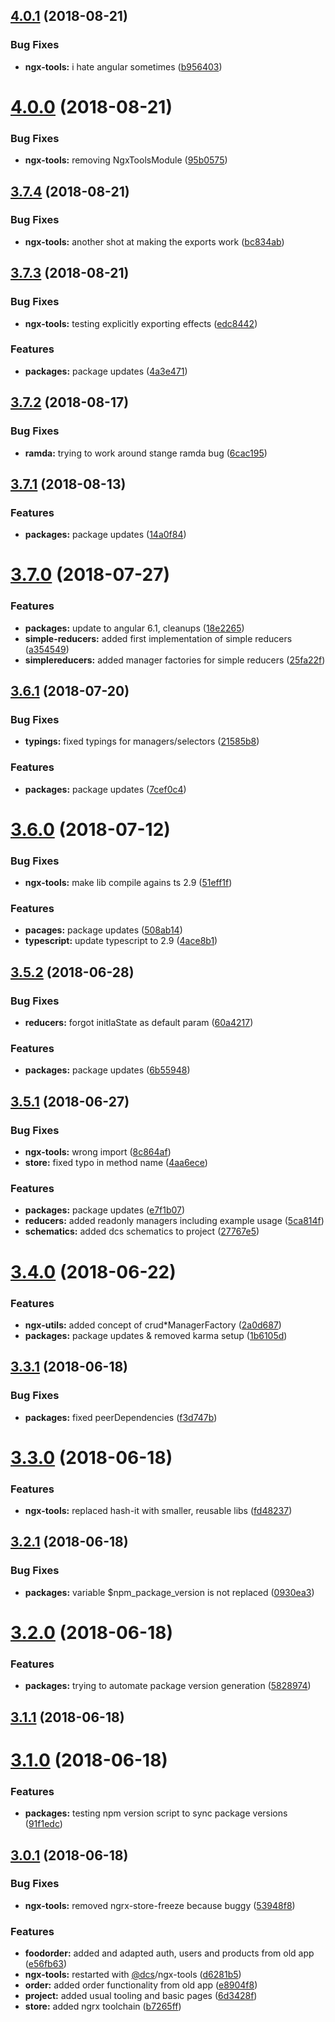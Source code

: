 <a name="4.0.1"></a>

## [4.0.1](https://github.com/DcsMarcRemolt/ngx-food-order-cli/compare/v4.0.0...v4.0.1) (2018-08-21)

### Bug Fixes

- **ngx-tools:** i hate angular sometimes ([b956403](https://github.com/DcsMarcRemolt/ngx-food-order-cli/commit/b956403))

<a name="4.0.0"></a>

# [4.0.0](https://github.com/DcsMarcRemolt/ngx-food-order-cli/compare/v3.7.4...v4.0.0) (2018-08-21)

### Bug Fixes

- **ngx-tools:** removing NgxToolsModule ([95b0575](https://github.com/DcsMarcRemolt/ngx-food-order-cli/commit/95b0575))

<a name="3.7.4"></a>

## [3.7.4](https://github.com/DcsMarcRemolt/ngx-food-order-cli/compare/v3.7.3...v3.7.4) (2018-08-21)

### Bug Fixes

- **ngx-tools:** another shot at making the exports work ([bc834ab](https://github.com/DcsMarcRemolt/ngx-food-order-cli/commit/bc834ab))

<a name="3.7.3"></a>

## [3.7.3](https://github.com/DcsMarcRemolt/ngx-food-order-cli/compare/v3.7.2...v3.7.3) (2018-08-21)

### Bug Fixes

- **ngx-tools:** testing explicitly exporting effects ([edc8442](https://github.com/DcsMarcRemolt/ngx-food-order-cli/commit/edc8442))

### Features

- **packages:** package updates ([4a3e471](https://github.com/DcsMarcRemolt/ngx-food-order-cli/commit/4a3e471))

<a name="3.7.2"></a>

## [3.7.2](https://github.com/DcsMarcRemolt/ngx-food-order-cli/compare/v3.7.1...v3.7.2) (2018-08-17)

### Bug Fixes

- **ramda:** trying to work around stange ramda bug ([6cac195](https://github.com/DcsMarcRemolt/ngx-food-order-cli/commit/6cac195))

<a name="3.7.1"></a>

## [3.7.1](https://github.com/DcsMarcRemolt/ngx-food-order-cli/compare/v3.7.0...v3.7.1) (2018-08-13)

### Features

- **packages:** package updates ([14a0f84](https://github.com/DcsMarcRemolt/ngx-food-order-cli/commit/14a0f84))

<a name="3.7.0"></a>

# [3.7.0](https://github.com/DcsMarcRemolt/ngx-food-order-cli/compare/v3.6.1...v3.7.0) (2018-07-27)

### Features

- **packages:** update to angular 6.1, cleanups ([18e2265](https://github.com/DcsMarcRemolt/ngx-food-order-cli/commit/18e2265))
- **simple-reducers:** added first implementation of simple reducers ([a354549](https://github.com/DcsMarcRemolt/ngx-food-order-cli/commit/a354549))
- **simplereducers:** added manager factories for simple reducers ([25fa22f](https://github.com/DcsMarcRemolt/ngx-food-order-cli/commit/25fa22f))

<a name="3.6.1"></a>

## [3.6.1](https://github.com/DcsMarcRemolt/ngx-food-order-cli/compare/v3.6.0...v3.6.1) (2018-07-20)

### Bug Fixes

- **typings:** fixed typings for managers/selectors ([21585b8](https://github.com/DcsMarcRemolt/ngx-food-order-cli/commit/21585b8))

### Features

- **packages:** package updates ([7cef0c4](https://github.com/DcsMarcRemolt/ngx-food-order-cli/commit/7cef0c4))

<a name="3.6.0"></a>

# [3.6.0](https://github.com/DcsMarcRemolt/ngx-food-order-cli/compare/v3.5.2...v3.6.0) (2018-07-12)

### Bug Fixes

- **ngx-tools:** make lib compile agains ts 2.9 ([51eff1f](https://github.com/DcsMarcRemolt/ngx-food-order-cli/commit/51eff1f))

### Features

- **pacages:** package updates ([508ab14](https://github.com/DcsMarcRemolt/ngx-food-order-cli/commit/508ab14))
- **typescript:** update typescript to 2.9 ([4ace8b1](https://github.com/DcsMarcRemolt/ngx-food-order-cli/commit/4ace8b1))

<a name="3.5.2"></a>

## [3.5.2](https://github.com/DcsMarcRemolt/ngx-food-order-cli/compare/v3.5.1...v3.5.2) (2018-06-28)

### Bug Fixes

- **reducers:** forgot initlaState as default param ([60a4217](https://github.com/DcsMarcRemolt/ngx-food-order-cli/commit/60a4217))

### Features

- **packages:** package updates ([6b55948](https://github.com/DcsMarcRemolt/ngx-food-order-cli/commit/6b55948))

<a name="3.5.1"></a>

## [3.5.1](https://github.com/DcsMarcRemolt/ngx-food-order-cli/compare/v3.4.0...v3.5.1) (2018-06-27)

### Bug Fixes

- **ngx-tools:** wrong import ([8c864af](https://github.com/DcsMarcRemolt/ngx-food-order-cli/commit/8c864af))
- **store:** fixed typo in method name ([4aa6ece](https://github.com/DcsMarcRemolt/ngx-food-order-cli/commit/4aa6ece))

### Features

- **packages:** package updates ([e7f1b07](https://github.com/DcsMarcRemolt/ngx-food-order-cli/commit/e7f1b07))
- **reducers:** added readonly managers including example usage ([5ca814f](https://github.com/DcsMarcRemolt/ngx-food-order-cli/commit/5ca814f))
- **schematics:** added dcs schematics to project ([27767e5](https://github.com/DcsMarcRemolt/ngx-food-order-cli/commit/27767e5))

<a name="3.4.0"></a>

# [3.4.0](https://github.com/DcsMarcRemolt/ngx-food-order-cli/compare/v3.3.1...v3.4.0) (2018-06-22)

### Features

- **ngx-utils:** added concept of crud\*ManagerFactory ([2a0d687](https://github.com/DcsMarcRemolt/ngx-food-order-cli/commit/2a0d687))
- **packages:** package updates & removed karma setup ([1b6105d](https://github.com/DcsMarcRemolt/ngx-food-order-cli/commit/1b6105d))

<a name="3.3.1"></a>

## [3.3.1](https://github.com/DcsMarcRemolt/ngx-food-order-cli/compare/v3.3.0...v3.3.1) (2018-06-18)

### Bug Fixes

- **packages:** fixed peerDependencies ([f3d747b](https://github.com/DcsMarcRemolt/ngx-food-order-cli/commit/f3d747b))

<a name="3.3.0"></a>

# [3.3.0](https://github.com/DcsMarcRemolt/ngx-food-order-cli/compare/v3.2.1...v3.3.0) (2018-06-18)

### Features

- **ngx-tools:** replaced hash-it with smaller, reusable libs ([fd48237](https://github.com/DcsMarcRemolt/ngx-food-order-cli/commit/fd48237))

<a name="3.2.1"></a>

## [3.2.1](https://github.com/DcsMarcRemolt/ngx-food-order-cli/compare/v3.2.0...v3.2.1) (2018-06-18)

### Bug Fixes

- **packages:** variable $npm_package_version is not replaced ([0930ea3](https://github.com/DcsMarcRemolt/ngx-food-order-cli/commit/0930ea3))

<a name="3.2.0"></a>

# [3.2.0](https://github.com/DcsMarcRemolt/ngx-food-order-cli/compare/v3.1.1...v3.2.0) (2018-06-18)

### Features

- **packages:** trying to automate package version generation ([5828974](https://github.com/DcsMarcRemolt/ngx-food-order-cli/commit/5828974))

<a name="3.1.1"></a>

## [3.1.1](https://github.com/DcsMarcRemolt/ngx-food-order-cli/compare/v3.1.0...v3.1.1) (2018-06-18)

<a name="3.1.0"></a>

# [3.1.0](https://github.com/DcsMarcRemolt/ngx-food-order-cli/compare/v3.0.1...v3.1.0) (2018-06-18)

### Features

- **packages:** testing npm version script to sync package versions ([91f1edc](https://github.com/DcsMarcRemolt/ngx-food-order-cli/commit/91f1edc))

<a name="3.0.1"></a>

## [3.0.1](https://github.com/DcsMarcRemolt/ngx-food-order-cli/compare/6d3428f...v3.0.1) (2018-06-18)

### Bug Fixes

- **ngx-tools:** removed ngrx-store-freeze because buggy ([53948f8](https://github.com/DcsMarcRemolt/ngx-food-order-cli/commit/53948f8))

### Features

- **foodorder:** added and adapted auth, users and products from old app ([e56fb63](https://github.com/DcsMarcRemolt/ngx-food-order-cli/commit/e56fb63))
- **ngx-tools:** restarted with [@dcs](https://github.com/dcs)/ngx-tools ([d6281b5](https://github.com/DcsMarcRemolt/ngx-food-order-cli/commit/d6281b5))
- **order:** added order functionality from old app ([e8904f8](https://github.com/DcsMarcRemolt/ngx-food-order-cli/commit/e8904f8))
- **project:** added usual tooling and basic pages ([6d3428f](https://github.com/DcsMarcRemolt/ngx-food-order-cli/commit/6d3428f))
- **store:** added ngrx toolchain ([b7265ff](https://github.com/DcsMarcRemolt/ngx-food-order-cli/commit/b7265ff))
